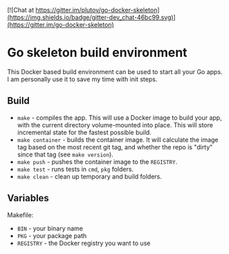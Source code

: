 [![Chat at https://gitter.im/plutov/go-docker-skeleton](https://img.shields.io/badge/gitter-dev_chat-46bc99.svg)](https://gitter.im/go-docker-skeleton)

# Go skeleton build environment

This Docker based build environment can be used to start all your Go apps. I am personally use it to save my time with init steps.

## Build

 - `make` - compiles the app. This will use a Docker image to build your app, with the current directory volume-mounted into place.  This will store incremental state for the fastest possible build.
 - `make container` - builds the container image.  It will calculate the image tag based on the most recent git tag, and whether the repo is "dirty" since that tag (see `make version`).
 - `make push` - pushes the container image to the `REGISTRY`.
 - `make test` - runs tests in `cmd`, `pkg` folders.
 - `make clean` - clean up temporary and build folders.

## Variables

Makefile:
 - `BIN` - your binary name
 - `PKG` - your package path
 - `REGISTRY` - the Docker registry you want to use

